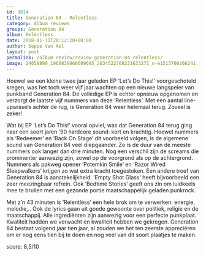 ```yaml
---
id: 3814
title: Generation 84 - Relentless
category: Album reviews
groups: Generation 84
album: Relentless
date: 2018-01-11T20:12:20+00:00
author: Seppe Van Ael
layout: post
permalink: /album-review/review-generation-84-relentless/
image: 24058890_1960839960609695_2834522708231633272_n-e1515700266241.jpg
---
```

Hoewel we een kleine twee jaar geleden EP ‘Let’s Do This!’ voorgeschoteld kregen, was het toch weer vijf jaar wachten op een nieuwe langspeler van punkband Generation 84. De volledige EP is echter opnieuw opgenomen en verzorgt de laatste vijf nummers van deze ‘Relentless’. Met een aantal line-upwissels achter de rug, is Generation 84 weer helemaal terug. Zoveel is zeker!

Wat bij EP ‘Let’s Do This!’ vooral opviel, was dat Generation 84 terug ging naar een soort jaren ‘90 hardcore sound: kort en krachtig. Hoewel nummers als ‘Redeemer’ en ‘Back On Stage’ dit voorbeeld volgen, is de algemene sound van Generation 84 veel diepgaander. Zo is de duur van de meeste nummers ook langer dan drie minuten. Nog een verschil zijn de screams die prominenter aanwezig zijn, zowel op de voorgrond als op de achtergrond. Nummers als pakweg opener ‘Potemkin Smile’ en ‘Razor Wired Sleepwalkers’ krijgen zo wat extra kracht toegestoken. Een andere troef van Generation 84 is aanstekelijkheid. ‘Empty Shot Glass’ heeft bijvoorbeeld een zeer meezingbaar refrein. Ook ‘Bedtime Stories’ geeft ons zin om luidkeels mee te brullen met een gezonde portie maatschappelijk geladen punkrock.

Met z’n 43 minuten is ‘Relentless’ een hele brok om te verwerken: energie, melodie,.. Ook de lyrics gaan uit goede gewoonte over politiek, religie en de maatschappij. Alle ingrediënten zijn aanwezig voor een perfecte punkplaat. Kwaliteit hadden we verwacht en kwaliteit hebben we gekregen. Generation 84 bestaat volgend jaar tien jaar, al zouden we het ten zeerste appreciëren om er nog eens tien bij te doen en nog veel van dit soort plaatjes te maken.

score: 8,5/10
